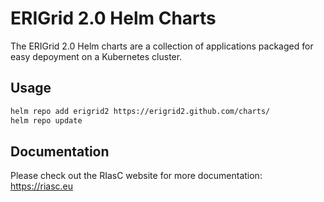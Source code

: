 # ERIGrid 2.0 Helm Charts

The ERIGrid 2.0 Helm charts are a collection of applications packaged for easy depoyment on a Kubernetes cluster.
## Usage

```bash
helm repo add erigrid2 https://erigrid2.github.com/charts/
helm repo update
```

## Documentation

Please check out the RIasC website for more documentation: https://riasc.eu
